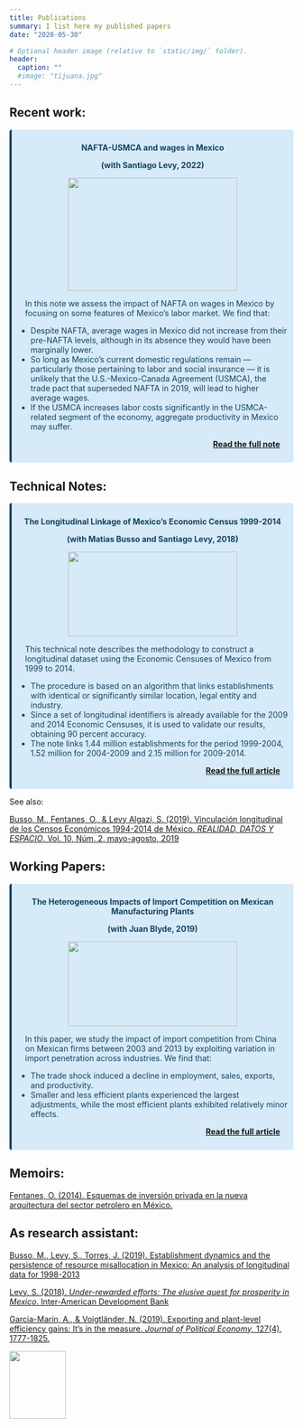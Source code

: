```yaml
---
title: Publications
summary: I list here my published papers
date: "2020-05-30"

# Optional header image (relative to `static/img/` folder).
header:
  caption: ""
  #image: "tijuana.jpg"
---
```


## **Recent work**:

<div class="warning" style='background-color:#D6EAF8; color: #154360; border-left: solid #154360 4px; border-radius: 4px; padding:0.7em;'>
<span>
<p style='margin-top:1em; text-align:center'>
<b>NAFTA-USMCA and wages in Mexico</b></p>
<p style="text-align:center;">
<b>(with Santiago Levy, 2022)</b></p>
<p style="text-align:center;">
<img src='https://i0.wp.com/www.brookings.edu/wp-content/uploads/2022/02/UMCA-Forward-2022.jpg?fit=512%2C9999px&ssl=1' width="300" height="200"/>
</p>
<p style='margin-left:1em;'>
In this note we assess the impact of NAFTA on wages in Mexico by focusing on some features of Mexico’s labor market. We find that:
<ul>
<li> Despite NAFTA, average wages in Mexico did not increase from their pre-NAFTA levels, although in its absence they would have been marginally lower.</li>
<li> So long as Mexico’s current domestic regulations remain — particularly those pertaining to labor and social insurance — it is unlikely that the U.S.-Mexico-Canada Agreement (USMCA), the trade pact that superseded NAFTA in 2019, will lead to higher average wages.</li>
<li> If the USMCA increases labor costs significantly in the USMCA-related segment of the economy, aggregate productivity in Mexico may suffer.</li>
</ul>
</p>
<p style='margin-bottom:1em; margin-right:1em; text-align:right;'>  <a href="https://www.brookings.edu/essay/usmca-forward-building-a-more-competitive-inclusive-and-sustainable-north-american-economy-labor/"><b> Read the full note </b></a>
</p></span>
</div>

## **Technical Notes**:

<div class="warning" style='background-color:#D6EAF8; color: #154360; border-left: solid #154360 4px; border-radius: 4px; padding:0.7em;'>
<span>
<p style='margin-top:1em; text-align:center'>
<b>The Longitudinal Linkage of Mexico’s Economic Census 1999-2014</b></p>
<p style="text-align:center;">
<b>(with Matias Busso and Santiago Levy, 2018)</b></p>
<p style="text-align:center;">
<img src='https://rde.inegi.org.mx/wp-content/uploads/2019/05/RDE28_05_img00.jpg' width="300" height="150"/>
</p>
<p style='margin-left:1em;'>
This technical note describes the methodology to construct a longitudinal dataset using the Economic Censuses of Mexico from 1999 to 2014.
<ul>
<li> The procedure is based on an algorithm that links establishments with identical or significantly similar location, legal entity and industry.</li>
<li> Since a set of longitudinal identifiers is already available for the 2009 and 2014 Economic Censuses, it is used to validate our results, obtaining 90 percent accuracy.</li>
<li> The note links 1.44 million establishments for the period 1999-2004, 1.52 million for 2004-2009 and 2.15 million for 2009-2014.</li>
</ul>
</p>
<p style='margin-bottom:1em; margin-right:1em; text-align:right;'>  <a href="https://publications.iadb.org/en/longitudinal-linkage-mexicos-economic-census-1999-2014"><b> Read the full article </b></a>
</p></span>
</div>

See also:

[Busso, M., Fentanes, O., & Levy Algazi, S. (2019). Vinculación longitudinal de los Censos Económicos 1994-2014 de México. *REALIDAD, DATOS Y ESPACIO*. Vol. 10, Núm. 2, mayo-agosto, 2019](https://rde.inegi.org.mx/index.php/2019/08/20/vinculacion-longitudinal-de-los-censos-economicos-1994-2014-de-mexico/)

## **Working Papers**:

<div class="warning" style='background-color:#D6EAF8; color: #154360; border-left: solid #154360 4px; border-radius: 4px; padding:0.7em;'>
<span>
<p style='margin-top:1em; text-align:center'>
<b>The Heterogeneous Impacts of Import Competition on Mexican Manufacturing Plants</b></p>
<p style="text-align:center;">
<b>(with Juan Blyde, 2019)</b></p>
<p style="text-align:center;">
<img src='https://upload.wikimedia.org/wikipedia/commons/b/b3/China_Mexico_Locator.png' width="300" height="150"/>
</p>
<p style='margin-left:1em;'>
In this paper, we study the impact of import competition from China on Mexican firms between 2003 and 2013 by exploiting variation in import penetration across industries. We find that:
<ul>
<li> The trade shock induced a decline in employment, sales, exports, and productivity.</li>
<li> Smaller and less efficient plants experienced the largest adjustments, while the most efficient plants exhibited relatively minor effects.</li>
</ul>
</p>
<p style='margin-bottom:1em; margin-right:1em; text-align:right;'>  <a href="https://publications.iadb.org/en/heterogeneous-impacts-import-competition-mexican-manufacturing-plants"><b> Read the full article </b></a>
</p></span>
</div>

## **Memoirs**:

[Fentanes, O. (2014). Esquemas de inversión privada en la nueva arquitectura del sector petrolero en México.](http://repositorio-digital.cide.edu/handle/11651/2503)


## **As research assistant**:

[Busso, M., Levy, S., Torres, J. (2019). Establishment dynamics and the persistence of resource misallocation in Mexico: An analysis of longitudinal data for 1998-2013](http://jesicatorres.com/wp-content/uploads/2020/03/PaperDynamics-v1.pdf)

[Levy, S. (2018). *Under-rewarded efforts: The elusive quest for prosperity in Mexico*. Inter-American Development Bank](https://publications.iadb.org/publications/english/document/Under-Rewarded_Efforts_The_Elusive_Quest_for_Prosperity_in_Mexico.pdf)

[Garcia-Marin, A., & Voigtländer, N. (2019). Exporting and plant-level efficiency gains: It’s in the measure. *Journal of Political Economy*, 127(4), 1777-1825.](https://www.journals.uchicago.edu/doi/abs/10.1086/701607)


<img src="https://c.tenor.com/8ZDLU43omvcAAAAC/kid-thumbs-up.gif" width="100" height="120" />
